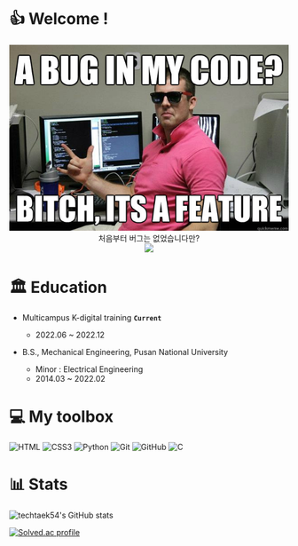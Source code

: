 # 👍 Welcome !

<div align="center">
    <img src="./README.assets/nobug.jpg">
</div>

<div align="center">처음부터 버그는 없었습니다만?</div>



<div align="center">
<a href="https://hits.seeyoufarm.com"><img src="https://hits.seeyoufarm.com/api/count/incr/badge.svg?url=https%3A%2F%2Fgithub.com%2Ftechtaek54&count_bg=%233DC7C8&title_bg=%234D4D4D&icon=skyliner.svg&icon_color=%23E7E7E7&title=hits&edge_flat=true"/></a>
</div>


# 🏛 Education

- Multicampus K-digital training  **`Current`**

  - 2022.06 ~ 2022.12



- B.S., Mechanical Engineering, Pusan National University
  - Minor : Electrical Engineering
  - 2014.03 ~ 2022.02






# 💻 My toolbox

<img alt="HTML" src ="https://img.shields.io/badge/HTML5-E34F26.svg?&style=for-the-badge&logo=HTML5&logoColor=white"/>     <img alt="CSS3" src ="https://img.shields.io/badge/CSS3-1572B6.svg?&style=for-the-badge&logo=CSS3&logoColor=white"/>     <img alt="Python" src ="https://img.shields.io/badge/Python-3776AB.svg?&style=for-the-badge&logo=Python&logoColor=white"/>     <img alt="Git" src ="https://img.shields.io/badge/Git-F05032.svg?&style=for-the-badge&logo=Git&logoColor=white"/>     <img alt="GitHub" src ="https://img.shields.io/badge/GitHub-181717.svg?&style=for-the-badge&logo=GitHub&logoColor=white"/>     <img alt="C" src ="https://img.shields.io/badge/C-A8B9CC.svg?&style=for-the-badge&logo=C&logoColor=white"/>









# 📊 Stats



![techtaek54's GitHub stats](https://github-readme-stats.vercel.app/api?username=techtaek54&show_icons=true&theme=tokyonight)



[![Solved.ac
profile](http://mazassumnida.wtf/api/v2/generate_badge?boj=soltaek54)](https://solved.ac/soltaek54)



